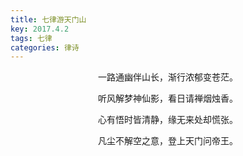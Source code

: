 ```yaml
---
title: 七律游天门山
key: 2017.4.2
tags: 七律
categories: 律诗
---
```


<p align="center">一路通幽伴山长，渐行浓郁变苍茫。
</p>
<p align="center">听风解梦神仙影，看日请禅烟烛香。
</p>
<p align="center">心有悟时皆清静，缘无来处却慌张。
</p>
<p align="center">凡尘不解空之意，登上天门问帝王。
</p>
<p align="center"></br>
</p>
